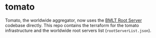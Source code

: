 # tomato

Tomato, the worldwide aggregator, now uses the [BMLT Root Server](https://github.com/bmlt-enabled/bmlt-root-server) codebase directly. This repo contains the terraform for the tomato infrastructure and the worldwide root servers list (`rootServerList.json`).

